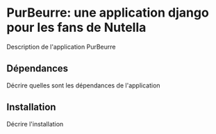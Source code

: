 # PurBeurre: une application django pour les fans de Nutella

Description de l'application PurBeurre

## Dépendances

Décrire quelles sont les dépendances de l'application

## Installation

Décrire l'installation